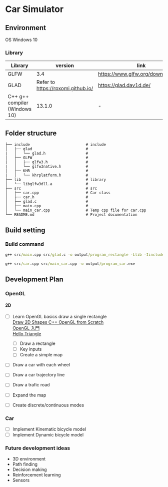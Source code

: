 # Car Simulator 
## Environment
OS Windows 10

### Library
| Library      | version | link |
|-----------|---------|---------| 
| GLFW    | 3.4 | https://www.glfw.org/download.html |
| GLAD | Refer to https://rpxomi.github.io/  | https://glad.dav1d.de/ |
| C++ g++ compiler (Windows 10)| 13.1.0   | - |

## Folder structure

    ├── include                         # include
    │   ├── glad                        # 
    |   │   └── glad.h                  # 
    │   ├── GLFW                        # 
    |   │   ├── glfw3.h                 # 
    |   │   └── glfw3native.h           # 
    │   ├── KHR                         # 
    |   │   └── khrplatform.h           # 
    ├── lib                             # library
    │   └── libglfw3dll.a               # 
    ├── src                             # src
    │   ├── car.cpp                     # Car class
    │   ├── car.h                       #    
    │   ├── glad.c                      # 
    │   ├── main.cpp                    # 
    │   └── main_car.cpp                # Temp cpp file for car.cpp
    └── README.md                       # Project documentation

## Build setting

### Build command
```cmd
g++ src/main.cpp src/glad.c -o output/program_rectangle -Llib -Iinclude -lglfw3dll

g++ src/car.cpp src/main_car.cpp -o output/program_car.exe
```

## Development Plan
### OpenGL
#### 2D
- [ ] Learn OpenGL basics
draw a single rectangle  
[Draw 2D Shapes C++ OpenGL from Scratch](https://www.youtube.com/watch?v=OI-6aYTWl4w)  
[OpenGL 入門](http://www.center.nitech.ac.jp/~kenji/Study/Lib/ogl/)  
[Hello Triangle](https://learnopengl.com/Getting-started/Hello-Triangle)  

    - [ ] Draw a rectangle
    - [ ] Key inputs
    - [ ] Create a simple map
- [ ] Draw a car with each wheel
- [ ] Draw a car trajectory line
- [ ] Draw a trafic road
- [ ] Expand the map
- [ ] Create discrete/continuous modes

### Car
- [ ] Implement Kinematic bicycle model
- [ ] Implement Dynamic bicycle model

### Future development ideas
- 3D environment
- Path finding
- Decision making
- Reinforcement learning
- Sensors
